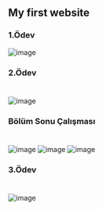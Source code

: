 ## My first website

### 1.Ödev
![image](https://user-images.githubusercontent.com/58807892/229122637-9bbb5976-1384-4a57-97ce-bb6f601788a7.png)

### 2.Ödev

#
![image](https://user-images.githubusercontent.com/58807892/229252007-34d60a5b-5481-4298-acec-442a5035e0a0.png)

### Bölüm Sonu Çalışması

#
![image](https://user-images.githubusercontent.com/58807892/229444553-da442ddc-6a17-495d-ae02-bcd1ebe96577.png)
![image](https://user-images.githubusercontent.com/58807892/229445457-ff33701a-c105-4601-ad5b-452aff9e5ef7.png)
![image](https://user-images.githubusercontent.com/58807892/229444918-39f0606e-b376-4a45-b0ee-ece56358c2b9.png)

### 3.Ödev

#
![image](https://user-images.githubusercontent.com/58807892/229458547-ea387064-90cb-492a-925b-0c65481a5d04.png)
